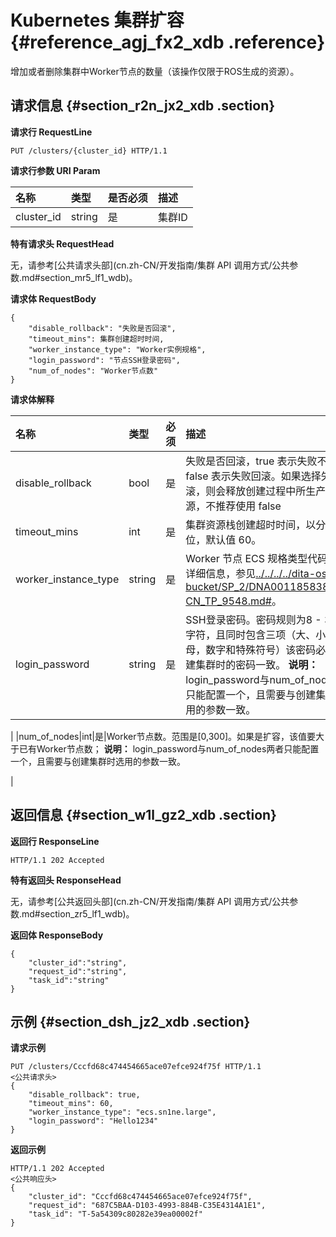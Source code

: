 # Kubernetes 集群扩容 {#reference_agj_fx2_xdb .reference}

增加或者删除集群中Worker节点的数量（该操作仅限于ROS生成的资源）。

## 请求信息 {#section_r2n_jx2_xdb .section}

**请求行 RequestLine**

```
PUT /clusters/{cluster_id} HTTP/1.1
```

**请求行参数 URI Param**

|名称|类型|是否必须|描述|
|:-|:-|:---|:-|
|cluster\_id|string|是|集群ID|

**特有请求头 RequestHead**

无，请参考[公共请求头部](cn.zh-CN/开发指南/集群 API 调用方式/公共参数.md#section_mr5_lf1_wdb)。

**请求体 RequestBody**

```
{
    "disable_rollback": "失败是否回滚",
    "timeout_mins": 集群创建超时时间,
    "worker_instance_type": "Worker实例规格",
    "login_password": "节点SSH登录密码",    
    "num_of_nodes": "Worker节点数"
}
```

**请求体解释**

|名称|类型|必须|描述|
|:-|:-|:-|:-|
|disable\_rollback|bool|是|失败是否回滚，true 表示失败不回滚，false 表示失败回滚。如果选择失败回滚，则会释放创建过程中所生产的资源，不推荐使用 false|
|timeout\_mins|int|是|集群资源栈创建超时时间，以分钟为单位，默认值 60。|
|worker\_instance\_type|string|是|Worker 节点 ECS 规格类型代码。更多详细信息，参见[../../../../dita-oss-bucket/SP\_2/DNA0011858383/ZH-CN\_TP\_9548.md\#](../../../../cn.zh-CN/实例/实例规格族.md#)。|
|login\_password|string|是|SSH登录密码。密码规则为8 - 30 个字符，且同时包含三项（大、小写字母，数字和特殊符号）该密码必须和创建集群时的密码一致。 **说明：** login\_password与num\_of\_nodes两者只能配置一个，且需要与创建集群时选用的参数一致。

 |
|num\_of\_nodes|int|是|Worker节点数。范围是\[0,300\]。如果是扩容，该值要大于已有Worker节点数； **说明：** login\_password与num\_of\_nodes两者只能配置一个，且需要与创建集群时选用的参数一致。

 |

## 返回信息 {#section_w1l_gz2_xdb .section}

**返回行 ResponseLine**

```
HTTP/1.1 202 Accepted
```

**特有返回头 ResponseHead**

无，请参考[公共返回头部](cn.zh-CN/开发指南/集群 API 调用方式/公共参数.md#section_zr5_lf1_wdb)。

**返回体 ResponseBody**

```
{
    "cluster_id":"string",
    "request_id":"string",
    "task_id":"string"
}
```

## 示例 {#section_dsh_jz2_xdb .section}

**请求示例**

```
PUT /clusters/Cccfd68c474454665ace07efce924f75f HTTP/1.1
<公共请求头>
{
    "disable_rollback": true,
    "timeout_mins": 60,
    "worker_instance_type": "ecs.sn1ne.large",
    "login_password": "Hello1234"
}
```

**返回示例**

```
HTTP/1.1 202 Accepted
<公共响应头>
{
    "cluster_id": "Cccfd68c474454665ace07efce924f75f",
    "request_id": "687C5BAA-D103-4993-884B-C35E4314A1E1",
    "task_id": "T-5a54309c80282e39ea00002f"
}
```

